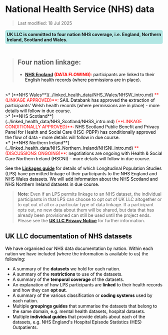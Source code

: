 # National Health Service (NHS) data
>Last modified: 18 Jul 2025
<div style="background-color: rgba(0, 178, 169, 0.3); padding: 5px; border-radius: 5px;"><strong>UK LLC is committed to four nation NHS coverage, i.e. England, Northern Ireland, Scotland and Wales.</strong></div>  
<br>


>## Four nation linkage:
>* [**NHS England**](../linked_health_data/NHS_England/NHSE.ipynb) <span style="color:red">**(DATA FLOWING)**:<span style="color:black"> participants are linked to their English health records (where permissions are in place).   
<br>
>* [**NHS Wales**](../linked_health_data/NHS_Wales/NHSW_intro.md) <span style="color:red">**(LINKAGE APPROVED)**:<span style="color:black"> SAIL Databank has approved the extraction of participants' Welsh health records (where permissions are in place) - more details will follow in due course.  
<br>
>* [**NHS Scotland**](../linked_health_data/NHS_Scotland/NHSS_intro.md) <span style="color:red">(**LINKAGE CONDITIONALLY APPROVED)**: <span style="color:black">NHS Scotland Public Benefit and Privacy Panel for Health and Social Care (HSC-PBPP) has conditionally approved the flow of data - more details will follow in due course.  
<br>
>* [**NHS Northern Ireland**](../linked_health_data/NHS_Northern_Ireland/NHSNI_intro.md) <span style="color:red">**(DISCUSSIONS ONGOING)**: <span style="color:black">negotiations are ongoing with Health & Social Care Northern Ireland (HSCNI) - more details will follow in due course.  


See the [**Linkages guide**](../Linkages/LPS_linkages.md) for details of which Longitudinal Population Studies (LPS) have permitted linkage of their participants to the NHS England and NHS Wales datasets. We will add information about the NHS Scotland and NHS Northern Ireland datasets in due course.

>**Note**: Even if an LPS permits linkage to an NHS dataset, the individual participants in that LPS can choose to opt out of UK LLC altogether or to opt out of all or a particular type of  data linkage. If a participant opts out, no new data about them will be shared, but data that has already been provisioned can still be used until the project ends. Please see the [**UK LLC Privacy Notice**](https://ukllc.ac.uk/privacy-policy) for further information.

## UK LLC documentation of NHS datasets
We have organised our NHS data documentation by nation. Within each nation we have included (where the information is available to us) the following:
* A summary of the **datasets** we hold for each nation.
* A summary of the **restrictions** to use of the datasets.
* A summary of the **temporal coverage** of the datasets.
* An explanation of how LPS participants are **linked** to their health records and how they can **opt out**.
* A summary of the various classification or **coding systems** used by each nation. 
* Multiple **groupings guides** that summarise the datasets that belong to the same domain, e.g. mental health datasets, hospital datasets. 
* Multiple **individual guides** that provide details about each of the datasets, e.g. NHS England's Hospital Episode Statistics (HES) Outpatients.  
